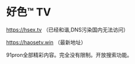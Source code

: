 # 好色™ TV
https://hsex.tv
（已经和谐,DNS污染国内无法访问）

https://haosetv.win
（最新地址）

91pron全部精彩内容。完全没有限制。开放搜索功能。
